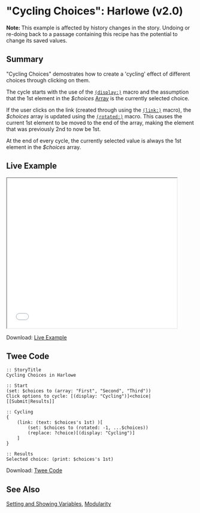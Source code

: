 # "Cycling Choices": Harlowe (v2.0)

<div class="alert information"><strong>Note: </strong>This example is affected by history changes in the story. Undoing or re-doing back to a passage containing this recipe has the potential to change its saved values.</div>

## Summary

"Cycling Choices" demostrates how to create a 'cycling' effect of different choices through clicking on them.

The cycle starts with the use of the [`(display:)`](https://twine2.neocities.org/#macro_display) macro and the assumption that the 1st element in the *$choices* [Array](https://twine2.neocities.org/#type_array) is the currently selected choice.

If the user clicks on the link (created through using the [`(link:)`](https://twine2.neocities.org/#macro_link) macro), the *$choices* array is updated using the [`(rotated:)`](https://twine2.neocities.org/#macro_rotated) macro. This causes the current 1st element to be moved to the end of the array, making the element that was previously 2nd to now be 1st.

At the end of every cycle, the currently selected value is always the 1st element in the *$choices* array.

## Live Example

<section>
<iframe src="harlowe_cycling_example.html" height=400 width=90%></iframe>

Download: <a href="harlowe_cycling_example.html" target="_blank">Live Example</a>
</section>

## Twee Code

```
:: StoryTitle
Cycling Choices in Harlowe

:: Start
(set: $choices to (array: "First", "Second", "Third"))
Click options to cycle: [(display: "Cycling")]<choice|
[[Submit|Results]]

:: Cycling
{
	(link: (text: $choices's 1st) )[
		(set: $choices to (rotated: -1, ...$choices))
		(replace: ?choice)[(display: "Cycling")]
	]
}

:: Results
Selected choice: (print: $choices's 1st)
```

Download: <a href="harlowe_cycling_twee.txt" target="_blank">Twee Code</a>

## See Also

[Setting and Showing Variables](../../settingandshowing/harlowe/harlowe_settingandshowing.md), [Modularity](../../modularity/harlowe/harlowe_modularity.md)
